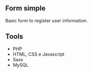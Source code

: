 ## Form simple
<p>
Basic form to register user information. 
</p>



## Tools
<ul>
    <li>PHP</li>
    <li>HTML, CSS e Javascript</li>
    <li>Sass</li>
    <li>MySQL</li>
</ul>